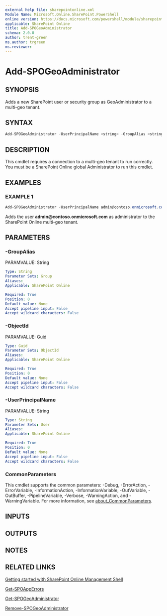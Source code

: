 ```yaml
---
external help file: sharepointonline.xml
Module Name: Microsoft.Online.SharePoint.PowerShell
online version: https://docs.microsoft.com/powershell/module/sharepoint-online/add-spogeoadministrator
applicable: SharePoint Online
title: Add-SPOGeoAdministrator
schema: 2.0.0
author: trent-green
ms.author: trgreen
ms.reviewer:
---
```


# Add-SPOGeoAdministrator

## SYNOPSIS

Adds a new SharePoint user or security group as GeoAdministrator to a multi-geo tenant.

## SYNTAX

```powershell
Add-SPOGeoAdministrator -UserPrincipalName <string> -GroupAlias <string> -ObjectId <guid> [<CommonParameters>]
```

## DESCRIPTION

This cmdlet requires a connection to a multi-geo tenant to run correctly.
You must be a SharePoint Online global Administrator to run this cmdlet.

## EXAMPLES

### EXAMPLE 1

```powershell
Add-SPOGeoAdministrator -UserPrincipalName admin@contoso.onmicrosoft.com
```

Adds the user **admin\@contoso.onmicrosoft.com** as administrator to the SharePoint Online multi-geo tenant.

## PARAMETERS

### -GroupAlias

PARAMVALUE: String

```yaml
Type: String
Parameter Sets: Group
Aliases:
Applicable: SharePoint Online

Required: True
Position: 0
Default value: None
Accept pipeline input: False
Accept wildcard characters: False
```

### -ObjectId

PARAMVALUE: Guid

```yaml
Type: Guid
Parameter Sets: ObjectId
Aliases:
Applicable: SharePoint Online

Required: True
Position: 0
Default value: None
Accept pipeline input: False
Accept wildcard characters: False
```

### -UserPrincipalName

PARAMVALUE: String

```yaml
Type: String
Parameter Sets: User
Aliases:
Applicable: SharePoint Online

Required: True
Position: 0
Default value: None
Accept pipeline input: False
Accept wildcard characters: False
```

### CommonParameters

This cmdlet supports the common parameters: -Debug, -ErrorAction, -ErrorVariable, -InformationAction, -InformationVariable, -OutVariable, -OutBuffer, -PipelineVariable, -Verbose, -WarningAction, and -WarningVariable. For more information, see [about_CommonParameters](https://go.microsoft.com/fwlink/p/?LinkID=113216).

## INPUTS

## OUTPUTS

## NOTES

## RELATED LINKS

[Getting started with SharePoint Online Management Shell](https://docs.microsoft.com/powershell/sharepoint/sharepoint-online/connect-sharepoint-online?view=sharepoint-ps)

[Get-SPOAppErrors](Get-SPOAppErrors.md)

[Get-SPOGeoAdministrator](Get-SPOGeoAdministrator.md)

[Remove-SPOGeoAdministrator](Remove-SPOGeoAdministrator.md)
